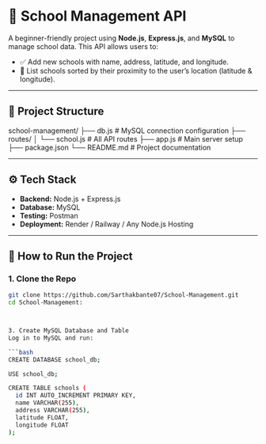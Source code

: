 # 🏫 School Management API

A beginner-friendly project using **Node.js**, **Express.js**, and **MySQL** to manage school data. This API allows users to:

- ✅ Add new schools with name, address, latitude, and longitude.
- 📍 List schools sorted by their proximity to the user’s location (latitude & longitude).

---

## 📁 Project Structure
  school-management/ ├── db.js # MySQL connection configuration ├── routes/ │ └── school.js # All API routes ├── app.js # Main server setup ├── package.json └── README.md # Project documentation


---

## ⚙️ Tech Stack

- **Backend:** Node.js + Express.js  
- **Database:** MySQL  
- **Testing:** Postman  
- **Deployment:** Render / Railway / Any Node.js Hosting

---

## 🚀 How to Run the Project

### 1. Clone the Repo

```bash
git clone https://github.com/Sarthakbante07/School-Management.git
cd School-Management:



3. Create MySQL Database and Table
Log in to MySQL and run:

```bash
CREATE DATABASE school_db;

USE school_db;

CREATE TABLE schools (
  id INT AUTO_INCREMENT PRIMARY KEY,
  name VARCHAR(255),
  address VARCHAR(255),
  latitude FLOAT,
  longitude FLOAT
);
```
